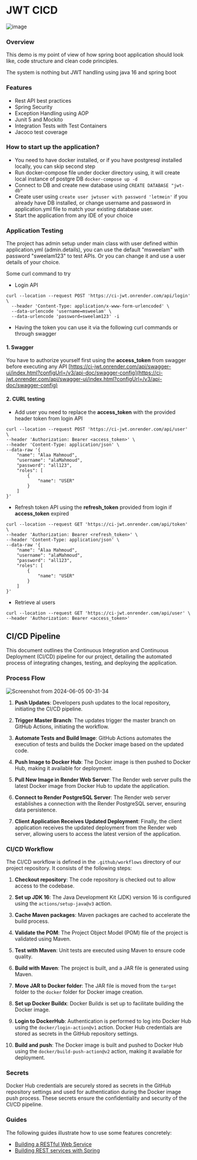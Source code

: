 # JWT CICD
![image](https://github.com/AbdullatifHabiba/spring-boot-jwt-CICD/assets/94381197/0e0437a9-d83b-4687-9f0f-e65a0535c4f9)

### Overview
This demo is my point of view of how spring boot application should look like, code structure and clean code principles.

The system is nothing but JWT handling using java 16 and spring boot 

### Features
* Rest API best practices 
* Spring Security 
* Exception Handling using AOP
* Junit 5 and Mockito
* Integration Tests with Test Containers
* Jacoco test coverage

### How to start up the application?
* You need to have docker installed, or if you have postgresql installed locally, you can skip second step
* Run docker-compose file under docker directory using, it will create local instance of postgre DB
```docker-compose up -d```
* Connect to DB and create new database using ``CREATE DATABASE "jwt-db"``
* Create user using ``create user jwtuser with password 'letmein'`` if you already have DB installed, or change username and password in application.yml file to match your existing database user.
* Start the application from any IDE of your choice


### Application Testing
The project has admin setup under main class with user defined within application.yml (admin.details), you can use the default "msweelam" with password "sweelam123" to test APIs.
Or you can change it and use a user details of your choice.

Some curl command to try
* Login API
````
curl --location --request POST 'https://ci-jwt.onrender.com/api/login' \
  --header 'Content-Type: application/x-www-form-urlencoded' \
  --data-urlencode 'username=msweelam' \
  --data-urlencode 'password=sweelam123' -i 
````

* Having the token you can use it via the following curl commands or through swagger

#### 1. Swagger
You have to authorize yourself first using the **access_token** from swagger before executing any API
[https://ci-jwt.onrender.com/api/swagger-ui/index.html?configUrl=/v3/api-doc/swagger-config](https://ci-jwt.onrender.com/api/swagger-ui/index.html?configUrl=/v3/api-doc/swagger-config)

#### 2. CURL testing
* Add user you need to replace the **access_token** with the provided header token from login API 
````
curl --location --request POST 'https://ci-jwt.onrender.com/api/user' \
--header 'Authorization: Bearer <access_token>' \
--header 'Content-Type: application/json' \
--data-raw '{
    "name": "Alaa Mahmoud",
    "username": "alaMahmoud",
    "password": "all123",
    "roles": [
        {
            "name": "USER"
        }
    ]
}'
````
* Refresh token API using the **refresh_token** provided from login if **access_token** expired
````
curl --location --request GET 'https://ci-jwt.onrender.com/api/token' \
--header 'Authorization: Bearer <refresh_token>' \
--header 'Content-Type: application/json' \
--data-raw '{
    "name": "Alaa Mahmoud",
    "username": "alaMahmoud",
    "password": "all123",
    "roles": [
        {
            "name": "USER"
        }
    ]
}'
````
* Retrieve al users 
````
curl --location --request GET 'https://ci-jwt.onrender.com/api/user' \
--header 'Authorization: Bearer <access_token>'
````


## CI/CD Pipeline

This document outlines the Continuous Integration and Continuous Deployment (CI/CD) pipeline for our project, detailing the automated process of integrating changes, testing, and deploying the application.

### Process Flow
![Screenshot from 2024-06-05 00-31-34](https://github.com/AbdullatifHabiba/spring-boot-jwt-CICD/assets/94381197/72c6a309-a758-493a-9ee5-7203cd98231b)


1. **Push Updates**: Developers push updates to the local repository, initiating the CI/CD pipeline.

2. **Trigger Master Branch**: The updates trigger the master branch on GitHub Actions, initiating the workflow.

3. **Automate Tests and Build Image**: GitHub Actions automates the execution of tests and builds the Docker image based on the updated code.

4. **Push Image to Docker Hub**: The Docker image is then pushed to Docker Hub, making it available for deployment.

5. **Pull New Image in Render Web Server**: The Render web server pulls the latest Docker image from Docker Hub to update the application.

6. **Connect to Render PostgreSQL Server**: The Render web server establishes a connection with the Render PostgreSQL server, ensuring data persistence.

7. **Client Application Receives Updated Deployment**: Finally, the client application receives the updated deployment from the Render web server, allowing users to access the latest version of the application.

### CI/CD Workflow

The CI/CD workflow is defined in the `.github/workflows` directory of our project repository. It consists of the following steps:

1. **Checkout repository**: The code repository is checked out to allow access to the codebase.

2. **Set up JDK 16**: The Java Development Kit (JDK) version 16 is configured using the `actions/setup-java@v3` action.

3. **Cache Maven packages**: Maven packages are cached to accelerate the build process.

4. **Validate the POM**: The Project Object Model (POM) file of the project is validated using Maven.

5. **Test with Maven**: Unit tests are executed using Maven to ensure code quality.

6. **Build with Maven**: The project is built, and a JAR file is generated using Maven.

7. **Move JAR to Docker folder**: The JAR file is moved from the `target` folder to the `docker` folder for Docker image creation.

8. **Set up Docker Buildx**: Docker Buildx is set up to facilitate building the Docker image.

9. **Login to DockerHub**: Authentication is performed to log into Docker Hub using the `docker/login-action@v1` action. Docker Hub credentials are stored as secrets in the GitHub repository settings.

10. **Build and push**: The Docker image is built and pushed to Docker Hub using the `docker/build-push-action@v2` action, making it available for deployment.

### Secrets

Docker Hub credentials are securely stored as secrets in the GitHub repository settings and used for authentication during the Docker image push process. These secrets ensure the confidentiality and security of the CI/CD pipeline.

### Guides

The following guides illustrate how to use some features concretely:

* [Building a RESTful Web Service](https://spring.io/guides/gs/rest-service/)
* [Building REST services with Spring](https://spring.io/guides/tutorials/bookmarks/)
  

